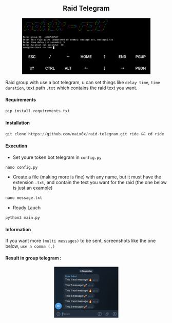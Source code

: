 <h2 align="center">Raid Telegram</h1>

<p align="center">
    <img width="400" src="screenshot/console/Console.png" alt="Console">
</p>


Raid group with use a bot telegram, u can set things like `delay time`, `time duration`, text path `.txt` which contains the raid text you want.

#### Requirements

```python
pip install requirements.txt
```

#### Installation

```python
git clone https://github.com/naix0x/raid-telegram.git ride && cd ride
```

#### Execution

- Set youre token bot telegram in `config.py`

```python
nano config.py
```
- Create a file (making more is fine) with any name, but it must have the extension `.txt`, and contain the text you want for the raid (the one below is just an example)

```python
nano message.txt
```

- Ready Lauch

```python
python3 main.py
```

#### Information

If you want more `(multi messages)` to be sent, screenshots like the one below, `use a comma (,)`

#### Result in group telegram :

<p align="center">
    <img width="200" src="screenshot/console/Telegram.png" alt="Console">
</p>
